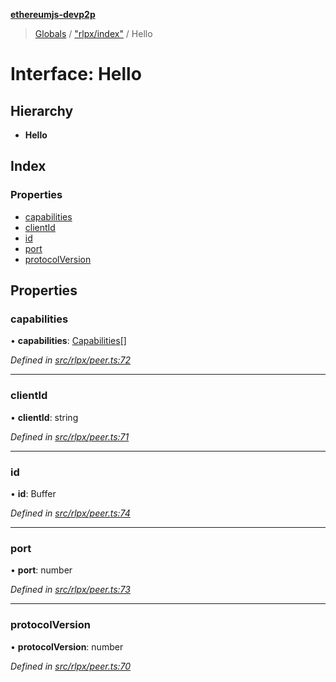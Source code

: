 **[ethereumjs-devp2p](../README.md)**

> [Globals](../README.md) / ["rlpx/index"](../modules/_rlpx_index_.md) / Hello

# Interface: Hello

## Hierarchy

* **Hello**

## Index

### Properties

* [capabilities](_rlpx_index_.hello.md#capabilities)
* [clientId](_rlpx_index_.hello.md#clientid)
* [id](_rlpx_index_.hello.md#id)
* [port](_rlpx_index_.hello.md#port)
* [protocolVersion](_rlpx_index_.hello.md#protocolversion)

## Properties

### capabilities

•  **capabilities**: [Capabilities](_index_.capabilities.md)[]

*Defined in [src/rlpx/peer.ts:72](https://github.com/ethereumjs/ethereumjs-devp2p/blob/master/src/rlpx/peer.ts#L72)*

___

### clientId

•  **clientId**: string

*Defined in [src/rlpx/peer.ts:71](https://github.com/ethereumjs/ethereumjs-devp2p/blob/master/src/rlpx/peer.ts#L71)*

___

### id

•  **id**: Buffer

*Defined in [src/rlpx/peer.ts:74](https://github.com/ethereumjs/ethereumjs-devp2p/blob/master/src/rlpx/peer.ts#L74)*

___

### port

•  **port**: number

*Defined in [src/rlpx/peer.ts:73](https://github.com/ethereumjs/ethereumjs-devp2p/blob/master/src/rlpx/peer.ts#L73)*

___

### protocolVersion

•  **protocolVersion**: number

*Defined in [src/rlpx/peer.ts:70](https://github.com/ethereumjs/ethereumjs-devp2p/blob/master/src/rlpx/peer.ts#L70)*
